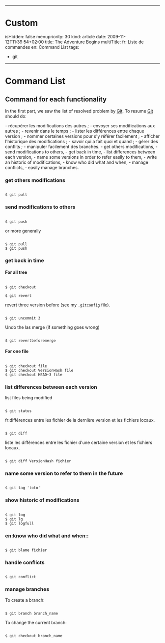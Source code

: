 -----

# Custom 
isHidden:       false
menupriority:   30
kind:           article
date:           2009-11-12T11:39:54+02:00
title: The Adventure Begins
multiTitle: 
    fr: Liste de commandes
    en: Command List
tags:
  - git

-----

# Command List

## Command for each functionality

In the first part, we saw the list of resolved problem by [Git][git]. To resume [Git][git] should do:


<fr>
- récupérer les modifications des autres ;
- envoyer ses modifications aux autres ;
- revenir dans le temps ;
- lister les différences entre chaque version ;
- nommer certaines versions pour s'y référer facilement ;
- afficher l'historique des modifications ;
- savoir qui a fait quoi et quand ;
- gérer des conflits ;
- manipuler facilement des branches.
</fr>
<en>
- get others modifications,
- send modifications to others,
- get back in time,
- list differences between each version,
- name some versions in order to refer easily to them,
- write an historic of modifications,
- know who did what and when,
- manage conflicts,
- easily manage branches.
</en>

### get others modifications

<div><code class="zsh">
$ git pull
</code></div>

### send modifications to others

<div><code class="zsh">
$ git push
</code></div>

or more generally

<div><code class="zsh">
$ git pull
$ git push
</code></div>

### get back in time

#### For all tree

<div><code class="zsh">
$ git checkout
</code></div>

<div><code class="zsh">
$ git revert
</code></div>


revert three version before (see my `.gitconfig` file).

<div><code class="zsh">
$ git uncommit 3
</code></div>

Undo the las merge (if something goes wrong)


<div><code class="zsh">
$ git revertbeforemerge
</code></div>

#### For one file

<div><code class="zsh">
$ git checkout file
$ git checkout VersionHash file
$ git checkout HEAD~3 file
</code></div>

### list differences between each version

list files being modified

<div><code class="zsh">
$ git status
</code></div>

fr:différences entre les fichier de la dernière version et les fichiers locaux.

<div><code class="zsh">
$ git diff
</code></div>

liste les différences entre les fichier d'une certaine version et les fichiers locaux.

<div><code class="zsh">
$ git diff VersionHash fichier
</code></div>

### name some version to refer to them in the future

<div><code class="zsh">
$ git tag 'toto'
</code></div>

### show historic of modifications

<div><code class="zsh">
$ git log
$ git lg
$ git logfull
</code></div>

### en:know who did what and when::

<div><code class="zsh">
$ git blame fichier
</code></div>

### handle conflicts

<div><code class="zsh">
$ git conflict
</code></div>

### manage branches


To create a branch: 

<div><code class="zsh">
$ git branch branch_name
</code></div>


To change the current branch: 

<div><code class="zsh">
$ git checkout branch_name
</code></div>

[git]: http://git-scm.org "Git"
